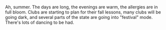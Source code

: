 Ah, summer.  The days are long, the evenings are warm, the allergies are in full bloom.  Clubs are starting to plan for their fall lessons, many clubs will be going dark, and several parts of the state are going into "festival" mode.  There's lots of dancing to be had.